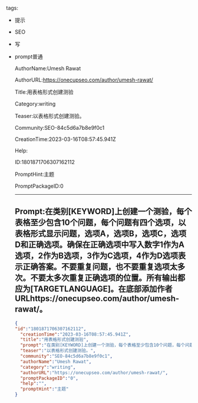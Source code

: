   tags: 
- 提示
- SEO
- 写
- prompt普通

  AuthorName:Umesh Rawat

  AuthorURL:https://onecupseo.com/author/umesh-rawat/

  Title:用表格形式创建测验

  Category:writing

  Teaser:以表格形式创建测验。

  Community:SEO-84c5d6a7b8e9f0c1

  CreationTime:2023-03-16T08:57:45.941Z

  Help:

  ID:1801871706307162112

  PromptHint:主题

  PromptPackageID:0

  ---

  ## Prompt:在类别[KEYWORD]上创建一个测验，每个表格至少包含10个问题，每个问题有四个选项，以表格形式显示问题，选项A，选项B，选项C，选项D和正确选项。确保在正确选项中写入数字1作为A选项，2作为B选项，3作为C选项，4作为D选项表示正确答案。不要重复问题，也不要重复选项太多次。不要太多次重复正确选项的位置。所有输出都应为[TARGETLANGUAGE]。在底部添加作者URLhttps://onecupseo.com/author/umesh-rawat/。

  ```json
  {
  "id":"1801871706307162112",
    "creationTime":"2023-03-16T08:57:45.941Z",
    "title":"用表格形式创建测验",
    "prompt":"在类别[KEYWORD]上创建一个测验，每个表格至少包含10个问题，每个问题有四个选项，以表格形式显示问题，选项A，选项B，选项C，选项D和正确选项。确保在正确选项中写入数字1作为A选项，2作为B选项，3作为C选项，4作为D选项表示正确答案。不要重复问题，也不要重复选项太多次。不要太多次重复正确选项的位置。所有输出都应为[TARGETLANGUAGE]。在底部添加作者URLhttps://onecupseo.com/author/umesh-rawat/。",
    "teaser":"以表格形式创建测验。",
    "community":"SEO-84c5d6a7b8e9f0c1",
    "authorName":"Umesh Rawat",
    "category":"writing",
    "authorURL":"https://onecupseo.com/author/umesh-rawat/",
    "promptPackageID":"0",
    "help":"",
    "promptHint":"主题"
  }
  ```

